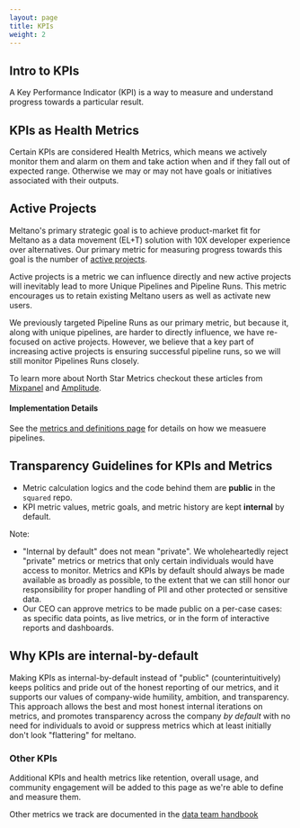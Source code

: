```yaml
---
layout: page
title: KPIs
weight: 2
---
```


## Intro to KPIs

A Key Performance Indicator (KPI) is a way to measure and understand progress towards a particular result.

## KPIs as Health Metrics

Certain KPIs are considered Health Metrics, which means we actively monitor them and alarm on them and take action when and if they fall out of expected range. Otherwise we may or may not have goals or initiatives associated with their outputs.

## Active Projects

Meltano's primary strategic goal is to achieve product-market fit for Meltano as a data movement (EL+T) solution with 10X developer experience over alternatives. Our primary metric for measuring progress towards this goal is the number of [active projects](/data-team/metrics-and-definitions#active-project).

Active projects is a metric we can influence directly and new active projects will inevitably lead to more Unique Pipelines and Pipeline Runs.
This metric encourages us to retain existing Meltano users as well as activate new users. 

We previously targeted Pipeline Runs as our primary metric, but because it, along with unique pipelines, are harder to directly influence, we have re-focused on active projects. 
However, we believe that a key part of increasing active projects is ensuring successful pipeline runs, so we will still monitor Pipelines Runs closely. 

To learn more about North Star Metrics checkout these articles from [Mixpanel](https://mixpanel.com/blog/north-star-metric/) and [Amplitude](https://amplitude.com/blog/product-north-star-metric).

#### Implementation Details

See the [metrics and definitions page](/data-team/metrics-and-definitions#pipeline) for details on how we measuere pipelines.

## Transparency Guidelines for KPIs and Metrics

- Metric calculation logics and the code behind them are **public** in the `squared` repo.
- KPI metric values, metric goals, and metric history are kept **internal** by default.

Note:

- "Internal by default" does not mean "private". We wholeheartedly reject "private" metrics or metrics that only certain individuals would have access to monitor. Metrics and KPIs by default should always be made available as broadly as possible, to the extent that we can still honor our responsibility for proper handling of PII and other protected or sensitive data.
- Our CEO can approve metrics to be made public on a per-case cases: as specific data points, as live metrics, or in the form of interactive reports and dashboards.

## Why KPIs are internal-by-default

Making KPIs as internal-by-default instead of "public" (counterintuitively) keeps politics and pride out of the honest reporting of our metrics, and it supports our values of company-wide humility, ambition, and transparency. This approach allows the best and most honest internal iterations on metrics, and promotes transparency across the company _by default_ with no need for individuals to avoid or suppress metrics which at least initially don't look "flattering" for meltano.

### Other KPIs

Additional KPIs and health metrics like retention, overall usage, and community engagement will be added to this page as we're able to define and measure them.

Other metrics we track are documented in the [data team handbook](/data-team/metrics-and-definitions)
